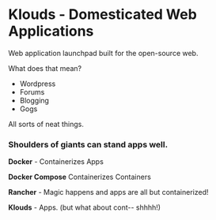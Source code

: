 # Klouds - Domesticated Web Applications

Web application launchpad built for the open-source web.

What does that mean?

 - Wordpress
 - Forums
 - Blogging
 - Gogs

All sorts of neat things.


### Shoulders of giants can stand apps well.

  **Docker** - Containerizes Apps
  
  **Docker Compose** Containerizes Containers
  
  **Rancher** - Magic happens and apps are all but containerized!
  
  **Klouds** - Apps. (but what about cont-- shhhh!)
